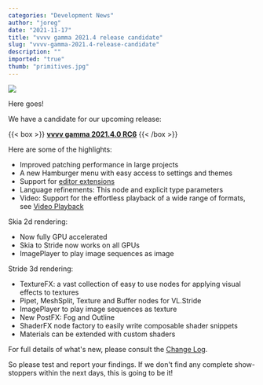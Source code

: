 ```yaml
---
categories: "Development News"
author: "joreg"
date: "2021-11-17"
title: "vvvv gamma 2021.4 release candidate"
slug: "vvvv-gamma-2021.4-release-candidate"
description: ""
imported: "true"
thumb: "primitives.jpg"
---
```



![](primitives.jpg)

Here goes!

We have a candidate for our upcoming release: 

{{< box >}}
**[vvvv gamma 2021.4.0 RC6](https://teamcity.vvvv.org/guestAuth/app/rest/builds/id:34877/artifacts/content/vvvv_gamma_2021.4.0-0628-g2669aa5c35_setup.exe)**{{< /box >}}

Here are some of the highlights:
* Improved patching performance in large projects
* A new Hamburger menu with easy access to settings and themes
* Support for [editor extensions](https://thegraybook.vvvv.org/reference/extending/editor-extensions.html)
* Language refinements: This node and explicit type parameters
* Video: Support for the effortless playback of a wide range of formats, see [Video Playback](https://thegraybook.vvvv.org/reference/best-practice/video-playback.html)

Skia 2d rendering:
* Now fully GPU accelerated
* Skia to Stride now works on all GPUs
* ImagePlayer to play image sequences as image

Stride 3d rendering:
* TextureFX: a vast collection of easy to use nodes for applying visual effects to textures
* Pipet, MeshSplit, Texture and Buffer nodes for VL.Stride
* ImagePlayer to play image sequences as texture
* New PostFX: Fog and Outline
* ShaderFX node factory to easily write composable shader snippets
* Materials can be extended with custom shaders
    
For full details of what's new, please consult the [Change Log](https://thegraybook.vvvv.org/changelog/2021.4.html).

So please test and report your findings. If we don't find any complete show-stoppers within the next days, this is going to be it!